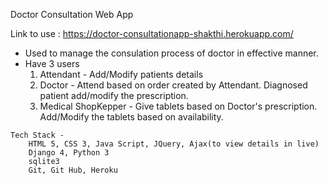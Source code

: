 Doctor Consultation Web App

Link to use : https://doctor-consultationapp-shakthi.herokuapp.com/

   - Used to manage the consulation process of doctor in effective manner.
   - Have 3 users 
        1. Attendant - Add/Modify patients details 
        2. Doctor - Attend based on order created by Attendant. Diagnosed patient add/modify the prescription. 
        3. Medical ShopKepper - Give tablets based on Doctor's prescription. Add/Modify the tablets based on availability.
        
    Tech Stack -
        HTML 5, CSS 3, Java Script, JQuery, Ajax(to view details in live)
        Django 4, Python 3 
        sqlite3
        Git, Git Hub, Heroku

